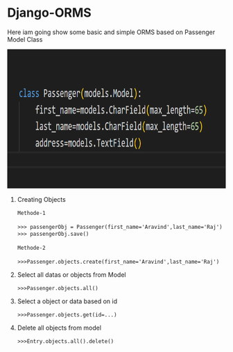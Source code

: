 # Django-ORMS

Here iam going show some basic and simple ORMS based on Passenger Model Class

<img src="images/Capture.PNG" width="760" height="320">


1. Creating Objects

       Methode-1
      
       >>> passengerObj = Passenger(first_name='Aravind',last_name='Raj')
       >>> passengerObj.save()
       
       Methode-2
       
       >>>Passenger.objects.create(first_name='Aravind',last_name='Raj')


1. Select all datas or objects from Model

       >>>Passenger.objects.all()
       
2. Select a object or data based on id

       >>>Passenger.objects.get(id=...)

3. Delete all objects from model

       >>>Entry.objects.all().delete()

